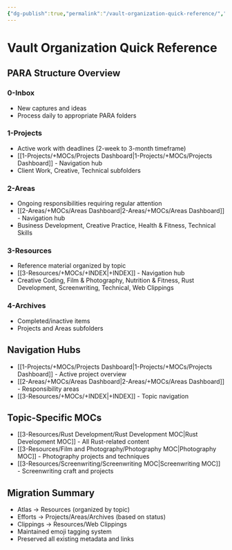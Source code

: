 ```yaml
---
{"dg-publish":true,"permalink":"/vault-organization-quick-reference/","title":"Vault Organization Quick Reference","tags":["meta","📍_MOC","🌲_Evergreen","🎯_Personal"],"updated":"2025-10-19T10:26:01.872-07:00"}
---
```



# Vault Organization Quick Reference

## PARA Structure Overview

### 0-Inbox
- New captures and ideas
- Process daily to appropriate PARA folders

### 1-Projects
- Active work with deadlines (2-week to 3-month timeframe)
- [[1-Projects/+MOCs/Projects Dashboard\|1-Projects/+MOCs/Projects Dashboard]] - Navigation hub
- Client Work, Creative, Technical subfolders

### 2-Areas
- Ongoing responsibilities requiring regular attention
- [[2-Areas/+MOCs/Areas Dashboard\|2-Areas/+MOCs/Areas Dashboard]] - Navigation hub
- Business Development, Creative Practice, Health & Fitness, Technical Skills

### 3-Resources
- Reference material organized by topic
- [[3-Resources/+MOCs/+INDEX\|+INDEX]] - Navigation hub
- Creative Coding, Film & Photography, Nutrition & Fitness, Rust Development, Screenwriting, Technical, Web Clippings

### 4-Archives
- Completed/inactive items
- Projects and Areas subfolders

## Navigation Hubs
- [[1-Projects/+MOCs/Projects Dashboard\|1-Projects/+MOCs/Projects Dashboard]] - Active project overview
- [[2-Areas/+MOCs/Areas Dashboard\|2-Areas/+MOCs/Areas Dashboard]] - Responsibility areas
- [[3-Resources/+MOCs/+INDEX\|+INDEX]] - Topic navigation

## Topic-Specific MOCs
- [[3-Resources/Rust Development/Rust Development MOC\|Rust Development MOC]] - All Rust-related content
- [[3-Resources/Film and Photography/Photography MOC\|Photography MOC]] - Photography projects and techniques
- [[3-Resources/Screenwriting/Screenwriting MOC\|Screenwriting MOC]] - Screenwriting craft and projects

## Migration Summary
- Atlas → Resources (organized by topic)
- Efforts → Projects/Areas/Archives (based on status)
- Clippings → Resources/Web Clippings
- Maintained emoji tagging system
- Preserved all existing metadata and links
